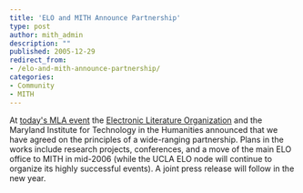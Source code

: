 ```yaml
---
title: 'ELO and MITH Announce Partnership'
type: post
author: mith_admin
description: ""
published: 2005-12-29
redirect_from: 
- /elo-and-mith-announce-partnership/
categories:
- Community
- MITH
---
```

At [today's MLA event](http://www.eliterature.org/2005/12/e-lit-and-new-media-happy-hour-at-mla/) the [Electronic Literature Organization](http://www.eliterature.org) and the Maryland Institute for Technology in the Humanities announced that we have agreed on the principles of a wide-ranging partnership. Plans in the works include research projects, conferences, and a move of the main ELO office to MITH in mid-2006 (while the UCLA ELO node will continue to organize its highly successful events). A joint press release will follow in the new year.
